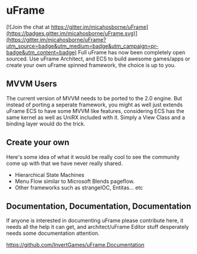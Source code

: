 # uFrame

[![Join the chat at https://gitter.im/micahosborne/uFrame](https://badges.gitter.im/micahosborne/uFrame.svg)](https://gitter.im/micahosborne/uFrame?utm_source=badge&utm_medium=badge&utm_campaign=pr-badge&utm_content=badge)
Full uFrame has now been completely open sourced.  Use uFrame Architect, and ECS to build awesome games/apps or create your own uFrame spinned framework, the choice is up to you.

## MVVM Users
The current version of MVVM needs to be ported to the 2.0 engine.  But instead of porting a seperate framework, you might as well just extends uFrame ECS to have some MVVM like features, considering ECS has the same kernel as well as UniRX included with it.  Simply a View Class and a binding layer would do the trick.

## Create your own
Here's some idea of what it would be really cool to see the community come up with that we have never really shared.
- Hierarchical State Machines
- Menu Flow similar to Microsoft Blends pageflow.
- Other frameworks such as strangeIOC, Entitas... etc

## Documentation, Documentation, Documentation
If anyone is interested in documenting uFrame please contribute here, it needs all the help it can get, and architect/uFrame Editor stuff desperately needs some documentation attention.

https://github.com/InvertGames/uFrame.Documentation

